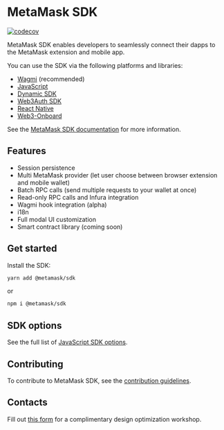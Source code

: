 # MetaMask SDK

[![codecov](https://codecov.io/gh/MetaMask/metamask-sdk/graph/badge.svg?token=6B3Z3724OO)](https://codecov.io/gh/MetaMask/metamask-sdk)

MetaMask SDK enables developers to seamlessly connect their dapps to the MetaMask extension and mobile app.

You can use the SDK via the following platforms and libraries:

- [Wagmi](https://docs.metamask.io/sdk/connect/javascript-wagmi/) (recommended)
- [JavaScript](https://docs.metamask.io/sdk/connect/javascript/)
- [Dynamic SDK](https://docs.metamask.io/sdk/connect/javascript-dynamic/)
- [Web3Auth SDK](https://docs.metamask.io/sdk/connect/javascript-web3auth/)
- [React Native](https://docs.metamask.io/sdk/connect/react-native/)
- [Web3-Onboard](https://onboard.blocknative.com/)

See the [MetaMask SDK documentation](https://docs.metamask.io/sdk/) for more information.

## Features

- Session persistence
- Multi MetaMask provider (let user choose between browser extension and mobile wallet)
- Batch RPC calls (send multiple requests to your wallet at once)
- Read-only RPC calls and Infura integration
- Wagmi hook integration (alpha)
- i18n
- Full modal UI customization
- Smart contract library (coming soon)

## Get started

Install the SDK:

```bash
yarn add @metamask/sdk
```

or

```bash
npm i @metamask/sdk
```

## SDK options

See the full list of [JavaScript SDK options](https://docs.metamask.io/sdk/reference/sdk-options/).

## Contributing

To contribute to MetaMask SDK, see the [contribution guidelines](./docs/contributing.md).

## Contacts

Fill out [this form](https://fq1an8d8ib2.typeform.com/to/sC7eK5F1) for a complimentary design
optimization workshop.
